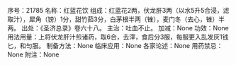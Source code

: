 序号：21785
名称：红蓝花饮
组成：红蓝花2两，伏龙肝3两（以水5升5合浸，滤取汁），犀角（镑）1分，甜竹茹3分，白茅根半两（锉），麦门冬（去心，锉）半两。
出处：《圣济总录》卷六十八。
主治：吐血不止。
加减：None
功效：None
用法用量：上将伏龙肝汁煎诸药，取6合，去滓，食后分3服，每服更入乱发灰1钱匕，和匀服。
制备方法：None
临床应用：None
各家论述：None
用药禁忌：None
附注：None

